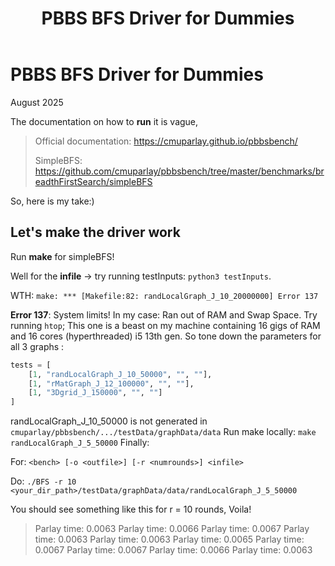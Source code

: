 ﻿---
layout: default
title: "PBBS BFS Driver for Dummies"
permalink: /writings/pbbs-bfs-driver/
description: Covering the subtleties in running a PBBS benchmark driver.
---
<h1>PBBS BFS Driver for Dummies</h1>
<p class="subtitle">August 2025</p>

The documentation on how to **run** it is vague, 

> Official documentation: https://cmuparlay.github.io/pbbsbench/
>
> SimpleBFS: https://github.com/cmuparlay/pbbsbench/tree/master/benchmarks/breadthFirstSearch/simpleBFS

So, here is my take:)


Let's make the driver work
---------------------------

Run **make** for simpleBFS!

Well for the **infile** -> try running testInputs: `python3 testInputs`.

WTH: `make: *** [Makefile:82: randLocalGraph_J_10_20000000] Error 137`

**Error 137**: System limits! In my case: Ran out of RAM and Swap Space. Try running `htop`; This one is a beast on my machine containing 16 gigs of RAM and 16 cores (hyperthreaded) i5 13th gen. So tone down the parameters for all 3 graphs :

```python
tests = [
	[1, "randLocalGraph_J_10_50000", "", ""],
	[1, "rMatGraph_J_12_100000", "", ""],
	[1, "3Dgrid_J_150000", "", ""]
]
```

randLocalGraph_J_10_50000 is not generated in `cmuparlay/pbbsbench/.../testData/graphData/data`
Run make locally: `make randLocalGraph_J_5_50000`
Finally:

For: `<bench> [-o <outfile>] [-r <numrounds>] <infile>` 

Do: `./BFS -r 10 <your_dir_path>/testData/graphData/data/randLocalGraph_J_5_50000`

You should see something like this for r = 10 rounds, Voila!
>Parlay time: 0.0063
>Parlay time: 0.0066
>Parlay time: 0.0067
>Parlay time: 0.0063
>Parlay time: 0.0063
>Parlay time: 0.0065
>Parlay time: 0.0067
>Parlay time: 0.0067
>Parlay time: 0.0066
>Parlay time: 0.0063
